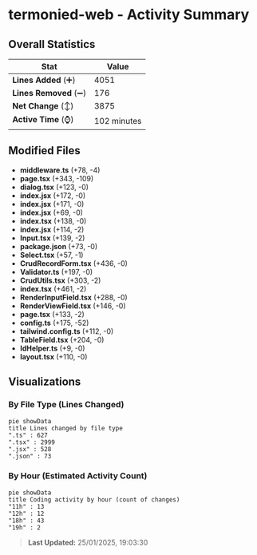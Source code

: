 # termonied-web - Activity Summary 

## Overall Statistics

| Stat                   | Value                                                             |
| ---------------------- | ----------------------------------------------------------------- |
| **Lines Added** (➕)   | 4051                                          |
| **Lines Removed** (➖) | 176                                        |
| **Net Change** (↕)    | 3875                |
| **Active Time** (⌚)   | 102 minutes |


## Modified Files
- **middleware.ts** (+78, -4)
- **page.tsx** (+343, -109)
- **dialog.tsx** (+123, -0)
- **index.jsx** (+172, -0)
- **index.jsx** (+171, -0)
- **index.jsx** (+69, -0)
- **index.tsx** (+138, -0)
- **index.jsx** (+114, -2)
- **Input.tsx** (+139, -2)
- **package.json** (+73, -0)
- **Select.tsx** (+57, -1)
- **CrudRecordForm.tsx** (+436, -0)
- **Validator.ts** (+197, -0)
- **CrudUtils.tsx** (+303, -2)
- **index.tsx** (+461, -2)
- **RenderInputField.tsx** (+288, -0)
- **RenderViewField.tsx** (+146, -0)
- **page.tsx** (+133, -2)
- **config.ts** (+175, -52)
- **tailwind.config.ts** (+112, -0)
- **TableField.tsx** (+204, -0)
- **IdHelper.ts** (+9, -0)
- **layout.tsx** (+110, -0)

## Visualizations

### By File Type (Lines Changed)

```mermaid
pie showData
title Lines changed by file type
".ts" : 627
".tsx" : 2999
".jsx" : 528
".json" : 73
```

### By Hour (Estimated Activity Count)

```mermaid
pie showData
title Coding activity by hour (count of changes)
"11h" : 13
"12h" : 12
"18h" : 43
"19h" : 2
```


> **Last Updated:** 25/01/2025, 19:03:30
